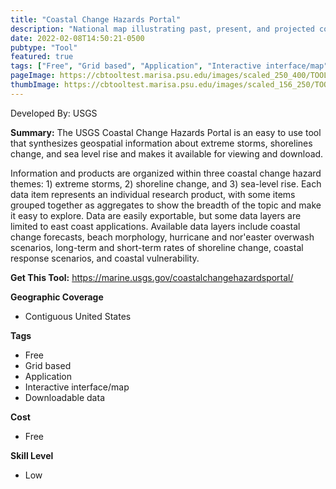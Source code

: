 ```yaml
---
title: "Coastal Change Hazards Portal"
description: "National map illustrating past, present, and projected coastal conditions"
date: 2022-02-08T14:50:21-0500
pubtype: "Tool"
featured: true
tags: ["Free", "Grid based", "Application", "Interactive interface/map", "Downloadable data"]
pageImage: https://cbtooltest.marisa.psu.edu/images/scaled_250_400/TOOLID_65.0_ScreenCapture-1.png
thumbImage: https://cbtooltest.marisa.psu.edu/images/scaled_156_250/TOOLID_65.0_ScreenCapture-1.png
---
```

Developed By: USGS

**Summary:** The USGS Coastal Change Hazards Portal is an easy to use tool that synthesizes geospatial information about extreme storms, shorelines change, and sea level rise and makes it available for viewing and download. 

Information and products are organized within three coastal change hazard themes: 1) extreme storms, 2) shoreline change, and 3) sea-level rise. Each data item represents an individual research product, with some items grouped together as aggregates to show the breadth of the topic and make it easy to explore. Data are easily exportable, but some data layers are limited to east coast applications. Available data layers include coastal change forecasts, beach morphology, hurricane and nor'easter overwash scenarios, long-term and short-term rates of shoreline change, coastal response scenarios, and coastal vulnerability.

__**Get This Tool:**__ https://marine.usgs.gov/coastalchangehazardsportal/

__**Geographic Coverage**__
- Contiguous United States

__**Tags**__
-  Free
-  Grid based
-  Application
-  Interactive interface/map
-  Downloadable data

__**Cost**__
- Free

__**Skill Level**__
- Low
